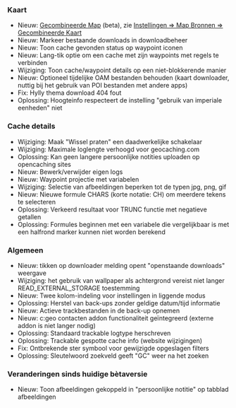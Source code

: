 ### Kaart
- Nieuw: [Gecombineerde Map](https://github.com/cgeo/cgeo/wiki/UnifiedMap) (beta), zie [Instellingen => Map Bronnen => Gecombineerde Kaart](cgeo-setting://featureSwitch_useUnifiedMap)
- Nieuw: Markeer bestaande downloads in downloadbeheer
- Nieuw: Toon cache gevonden status op waypoint iconen
- Nieuw: Lang-tik optie om een cache met zijn waypoints met regels te verbinden
- Wijziging: Toon cache/waypoint details op een niet-blokkerende manier
- Nieuw: Optioneel tijdelijke OAM bestanden behouden (kaart downloader, nuttig bij het gebruik van POI bestanden met andere apps)
- Fix: Hylly thema download 404 fout
- Oplossing: Hoogteinfo respecteert de instelling "gebruik van imperiale eenheden" niet

### Cache details
- Wijziging: Maak "Wissel praten" een daadwerkelijke schakelaar
- Wijziging: Maximale loglengte verhoogd voor geocaching.com
- Oplossing: Kan geen langere persoonlijke notities uploaden op opencaching sites
- Nieuw: Bewerk/verwijder eigen logs
- Nieuw: Waypoint projectie met variabelen
- Wijziging: Selectie van afbeeldingen beperken tot de typen jpg, png, gif
- Nieuw: Nieuwe formule CHARS (korte notatie: CH) om meerdere tekens te selecteren
- Oplossing: Verkeerd resultaat voor TRUNC functie met negatieve getallen
- Oplossing: Formules beginnen met een variabele die vergelijkbaar is met een halfrond marker kunnen niet worden berekend

### Algemeen
- Nieuw: tikken op downloader melding opent "openstaande downloads" weergave
- Wijziging: het gebruik van wallpaper als achtergrond vereist niet langer READ_EXTERNAL_STORAGE toestemming
- Nieuw: Twee kolom-indeling voor instellingen in liggende modus
- Oplossing: Herstel van back-ups zonder geldige datum/tijd informatie
- Nieuw: Actieve trackbestanden in de back-up opnemen
- Nieuw: c:geo contacten addon functionaliteit geïntegreerd (externe addon is niet langer nodig)
- Oplossing: Standaard trackable logtype herschreven
- Oplossing: Trackable gespotte cache info (website wijzigingen)
- Fix: Ontbrekende ster symbool voor gewijzigde opgeslagen filters
- Oplossing: Sleutelwoord zoekveld geeft "GC" weer na het zoeken

### Veranderingen sinds huidige bètaversie
- Nieuw: Toon afbeeldingen gekoppeld in "persoonlijke notitie" op tabblad afbeeldingen
